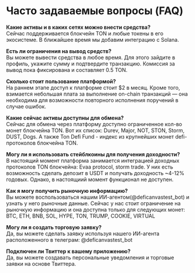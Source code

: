 # Часто задаваемые вопросы (FAQ)

**Какие активы и в каких сетях можно внести средства?**  
Сейчас поддерживается блокчейн TON и любые токены в его экосистеме. В ближайшее время мы добавим интеграцию с Solana.

**Есть ли ограничения на вывод средств?**  
Вы можете вывести средства в любое время. Для этого зайдите в профиль, укажите сумму и подтвердите транзакцию. Комиссия за вывод пока фиксирована и составляет 0.5 TON.

**Сколько стоит пользование платформой?**  
На раннем этапе доступ к платформе стоит \$2 в месяц. Кроме того, взимается небольшая плата за выполнение on-chain транзакций — она необходима для возможности повторного исполнения поручений в случае ошибок.

**Какие сейчас активы доступны для обмена?**  
Сейчас для обмена через платформу доступно ограниченное кол-во монет блокчейна TON. Вот их список: Durev, Major, NOT, STON, Storm, DUST, Dogs. А также Ton Defi Fund - индекс из крупнейших монет defi-протоколов блокчейна TON.

**Могу ли я использовать стейблкоины для получения доходности?**  
В настоящий момент платформа занимается интеграцией доходных протоколов TON блокчейна: Evaa protocol, storm trade. У них есть возможность сделать депозит в USDT и получать доходность ~4-12% годовых. Однако, в настоящиий момент функционал не доступен.   

**Как я могу получить рыночную информацию?**  
Вы можете воспользоваться нашим ИИ-агентом(@deficanvastest_bot) и узнать у него рыночные данные. Сейчас у нас стоит ограничение на рыночкую информацию и она доступна только для следующих монет: BTC, ETH, BNB, SOL, HYPE, TON, TRUMP, COOKIE, VIRTUAL

**Могу ли я создать торговую заявку?**  
Да, вы можете сделать заявку используя нашего ИИ-агента расположенного в телеграм: @deficanvastest_bot

**Подключен ли Твиттер к вашему приложению?**  
Да, вы можете создавать персональные уведомления и торговые заявки на основе Твиттера.

